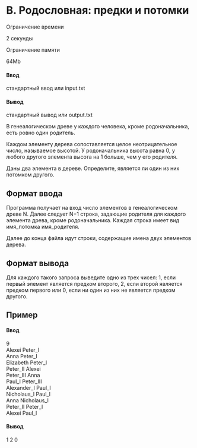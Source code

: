 # B. Родословная: предки и потомки

Ограничение времени

2 секунды

Ограничение памяти

64Mb

#### Ввод

стандартный ввод или input.txt

#### Вывод

стандартный вывод или output.txt

В генеалогическом древе у каждого человека, кроме родоначальника, есть ровно один родитель.

Каждом элементу дерева сопоставляется целое неотрицательное число, называемое высотой. У родоначальника высота равна 0, у любого другого элемента высота на 1 больше, чем у его родителя.

Даны два элемента в дереве. Определите, является ли один из них потомком другого.

## Формат ввода

Программа получает на вход число элементов в генеалогическом древе N. Далее следует N−1 строка, задающие родителя для каждого элемента древа, кроме родоначальника. Каждая строка имеет вид имя\_потомка имя\_родителя.

Далее до конца файла идут строки, содержащие имена двух элементов дерева.

## Формат вывода

Для каждого такого запроса выведите одно из трех чисел: 1, если первый элемент является предком второго, 2, если второй является предком первого или 0, если ни один из них не является предком другого.

## Пример

#### Ввод
9\
Alexei Peter\_I\
Anna Peter\_I\
Elizabeth Peter\_I\
Peter\_II Alexei\
Peter\_III Anna\
Paul\_I Peter\_III\
Alexander\_I Paul\_I\
Nicholaus\_I Paul\_I\
Anna Nicholaus\_I\
Peter\_II Peter\_I\
Alexei Paul\_I
#### Вывод
1 2 0
